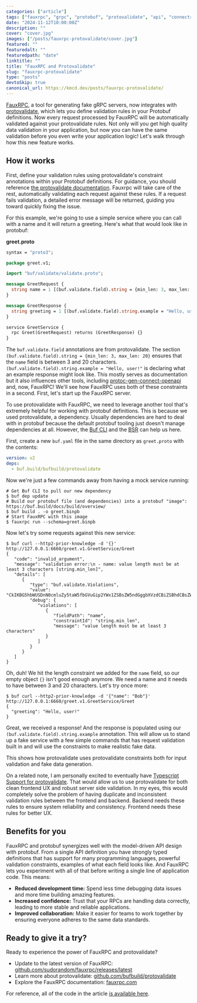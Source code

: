 ```yaml
---
categories: ["article"]
tags: ["fauxrpc", "grpc", "protobuf", "protovalidate", "api", "connectrpc", "testing"]
date: "2024-11-12T10:00:00Z"
description: ""
cover: "cover.jpg"
images: ["/posts/fauxrpc-protovalidate/cover.jpg"]
featured: ""
featuredalt: ""
featuredpath: "date"
linktitle: ""
title: "FauxRPC and Protovalidate"
slug: "fauxrpc-protovalidate"
type: "posts"
devtoSkip: true
canonical_url: https://kmcd.dev/posts/fauxrpc-protovalidate/
---
```


[FauxRPC](https://fauxrpc.com/), a tool for generating fake gRPC servers, now integrates with [protovalidate](https://github.com/bufbuild/protovalidate), which lets you define validation rules in your Protobuf definitions. Now every request processed by FauxRPC will be automatically validated against your protovalidate rules. Not only will you get high quality data validation in your application, but now you can have the same validation before you even write your application logic! Let's walk through how this new feature works.

## How it works

First, define your validation rules using protovalidate's constraint annotations within your Protobuf definitions. For guidance, you should reference [the protovalidate documentation](https://github.com/bufbuild/protovalidate/blob/main/docs/README.md). Fauxrpc will take care of the rest, automatically validating each request against these rules. If a request fails validation, a detailed error message will be returned, guiding you toward quickly fixing the issue.

For this example, we're going to use a simple service where you can call with a name and it will return a greeting. Here's what that would look like in protobuf:

**greet.proto**
```protobuf
syntax = "proto3";

package greet.v1;

import "buf/validate/validate.proto";

message GreetRequest {
  string name = 1 [(buf.validate.field).string = {min_len: 3, max_len: 20}];
}

message GreetResponse {
  string greeting = 1 [(buf.validate.field).string.example = "Hello, user!"];
}

service GreetService {
  rpc Greet(GreetRequest) returns (GreetResponse) {}
}
```

The `buf.validate.field` annotations are from protovalidate. The section `(buf.validate.field).string = {min_len: 3, max_len: 20}` ensures that the `name` field is between 3 and 20 characters. `(buf.validate.field).string.example = "Hello, user!"` is declaring what an example response might look like. This mostly serves as documentation but it also influences other tools, including [protoc-gen-connect-openapi](https://github.com/sudorandom/protoc-gen-connect-openapi) and, now, FauxRPC! We'll see how FauxRPC uses both of these constraints in a second. First, let's start up the FauxRPC server.

To use protovalidate with FauxRPC, we need to leverage another tool that's extremely helpful for working with protobuf definitions. This is because we used protovalidate, a dependency. Usually dependencies are hard to deal with in protobuf because the default protobuf tooling just doesn't manage dependencies at all. However, the [Buf CLI](https://buf.build/product/cli) and the [BSR](https://buf.build/product/bsr) can help us here.

First, create a new `buf.yaml` file in the same directory as `greet.proto` with the contents:

```yaml
version: v2
deps:
  - buf.build/bufbuild/protovalidate
```

Now we're just a few commands away from having a mock service running:

```shell
# Get Buf CLI to pull our new dependency
$ buf dep update
# Build our protobuf file (and dependencies) into a protobuf "image": https://buf.build/docs/build/overview/
$ buf build . -o greet.binpb
# Start FauxRPC with this image
$ fauxrpc run --schema=greet.binpb
```

Now let's try some requests against this new service:
```shell
$ buf curl --http2-prior-knowledge -d '{}' http://127.0.0.1:6660/greet.v1.GreetService/Greet
{
   "code": "invalid_argument",
   "message": "validation error:\n - name: value length must be at least 3 characters [string.min_len]",
   "details": [
      {
         "type": "buf.validate.Violations",
         "value": "CkIKBG5hbWUSDnN0cmluZy5taW5fbGVuGip2YWx1ZSBsZW5ndGggbXVzdCBiZSBhdCBsZWFzdCAzIGNoYXJhY3RlcnM",
         "debug": {
            "violations": [
               {
                  "fieldPath": "name",
                  "constraintId": "string.min_len",
                  "message": "value length must be at least 3 characters"
               }
            ]
         }
      }
   ]
}
```

Oh, duh! We hit the length constraint we added for the `name` field, so our empty object `{}` isn't good enough anymore. We need a name and it needs to have between 3 and 20 characters. Let's try once more:

```shell
$ buf curl --http2-prior-knowledge -d '{"name": "Bob"}' http://127.0.0.1:6660/greet.v1.GreetService/Greet
{
  "greeting": "Hello, user!"
}
```
Great, we received a response! And the response is populated using our `(buf.validate.field).string.example` annotation. This will allow us to stand up a fake service with a few simple commands that has request validation built in and will use the constraints to make realistic fake data.

This shows how protovalidate uses protovalidate constraints both for input validation and fake data generation.

On a related note, I am personally excited to eventually have [Typescript Support for protovalidate](https://github.com/bufbuild/protovalidate/issues/67). That would allow us to use protovalidate for both clean frontend UX and robust server side validation. In my eyes, this would completely solve the problem of having duplicate and inconsistent validation rules between the frontend and backend. Backend needs these rules to ensure system reliability and consistency. Frontend needs these rules for better UX.

## Benefits for you

FauxRPC and protobuf synergizes well with the model-driven API design with protobuf. From a single API definition you have strongly typed definitions that has support for many programming languages, powerful validation constraints, examples of what each field looks like. And FauxRPC lets you experiment with all of that before writing a single line of application code. This means:

* **Reduced development time:** Spend less time debugging data issues and more time building amazing features.
* **Increased confidence:** Trust that your RPCs are handling data correctly, leading to more stable and reliable applications.
* **Improved collaboration:** Make it easier for teams to work together by ensuring everyone adheres to the same data standards.

## Ready to give it a try?

Ready to experience the power of FauxRPC and protovalidate?

- Update to the latest version of FauxRPC: [github.com/sudorandom/fauxrpc/releases/latest](https://github.com/sudorandom/fauxrpc/releases/latest)
- Learn more about protovalidate: [github.com/bufbuild/protovalidate](https://github.com/bufbuild/protovalidate)
- Explore the FauxRPC documentation: [fauxrpc.com](https://fauxrpc.com/)

For reference, all of the code in the article [is available here](https://github.com/sudorandom/kmcd.dev/tree/main/content/posts/2024/fauxrpc-protovalidate/proto).
